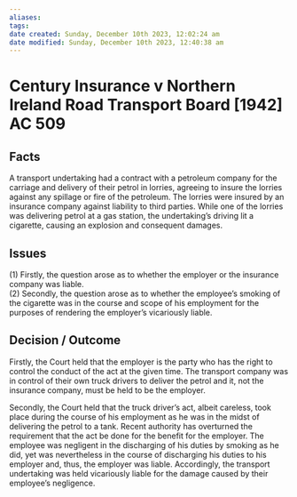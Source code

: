 ```yaml
---
aliases: 
tags: 
date created: Sunday, December 10th 2023, 12:02:24 am
date modified: Sunday, December 10th 2023, 12:40:38 am
---
```


# Century Insurance v Northern Ireland Road Transport Board [1942] AC 509

## Facts

A transport undertaking had a contract with a petroleum company for the carriage and delivery of their petrol in lorries, agreeing to insure the lorries against any spillage or fire of the petroleum. The lorries were insured by an insurance company against liability to third parties. While one of the lorries was delivering petrol at a gas station, the undertaking’s driving lit a cigarette, causing an explosion and consequent damages.

## Issues

(1) Firstly, the question arose as to whether the employer or the insurance company was liable.  
(2) Secondly, the question arose as to whether the employee’s smoking of the cigarette was in the course and scope of his employment for the purposes of rendering the employer’s vicariously liable.

## Decision / Outcome

Firstly, the Court held that the employer is the party who has the right to control the conduct of the act at the given time. The transport company was in control of their own truck drivers to deliver the petrol and it, not the insurance company, must be held to be the employer.

Secondly, the Court held that the truck driver’s act, albeit careless, took place during the course of his employment as he was in the midst of delivering the petrol to a tank. Recent authority has overturned the requirement that the act be done for the benefit for the employer. The employee was negligent in the discharging of his duties by smoking as he did, yet was nevertheless in the course of discharging his duties to his employer and, thus, the employer was liable. Accordingly, the transport undertaking was held vicariously liable for the damage caused by their employee’s negligence.
